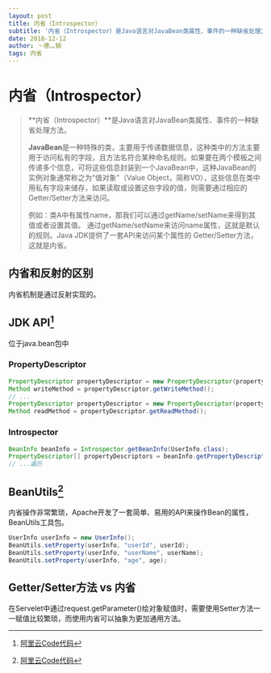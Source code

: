 ```yaml
---
layout: post
title: 内省（Introspector）
subtitle: '内省（Introspector）是Java语言对JavaBean类属性、事件的一种缺省处理方法。'
date: 2018-12-12
author: 丶德灬锅
tags: 内省
---
```


# 内省（Introspector）

> **内省（Introspector）**是Java语言对JavaBean类属性、事件的一种缺省处理方法。
>
> **JavaBean**是一种特殊的类，主要用于传递数据信息，这种类中的方法主要用于访问私有的字段，且方法名符合某种命名规则。如果要在两个模板之间传递多个信息，可将这些信息封装到一个JavaBean中，这种JavaBean的实例对象通常称之为“值对象"（Value Object，简称VO），这些信息在类中用私有字段来储存，如果读取或设置这些字段的值，则需要通过相应的Getter/Setter方法来访问。
>
> 例如：类A中有属性name，那我们可以通过getName/setName来得到其值或者设置其值。 通过getName/setName来访问name属性，这就是默认的规则。Java JDK提供了一套API来访问某个属性的 Getter/Setter方法，这就是内省。

## 内省和反射的区别

内省机制是通过反射实现的。

## JDK API[^1]

位于java.bean包中

### PropertyDescriptor

```java
PropertyDescriptor propertyDescriptor = new PropertyDescriptor(propertyName, UserInfo.class);
Method writeMethod = propertyDescriptor.getWriteMethod();
// ...
PropertyDescriptor propertyDescriptor = new PropertyDescriptor(propertyName, UserInfo.class);
Method readMethod = propertyDescriptor.getReadMethod();
```

### Introspector

```java
BeanInfo beanInfo = Introspector.getBeanInfo(UserInfo.class);
PropertyDescriptor[] propertyDescriptors = beanInfo.getPropertyDescriptors();
// ...遍历
```

## BeanUtils[^1]

内省操作非常繁琐，Apache开发了一套简单、易用的API来操作Bean的属性，BeanUtils工具包。

```java
UserInfo userInfo = new UserInfo();
BeanUtils.setProperty(userInfo, "userId", userId);
BeanUtils.setProperty(userInfo, "userName", userName);
BeanUtils.setProperty(userInfo, "age", age);
```

## Getter/Setter方法 vs 内省

在Servelet中通过request.getParameter()给对象赋值时，需要使用Setter方法一一赋值比较繁琐，而使用内省可以抽象为更加通用方法。

[^1]: [阿里云Code代码](https://code.aliyun.com/lideyu/j2se/tree/master/basic/src/main/java/com/ldy/advanced/introspector)
